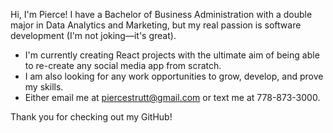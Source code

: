 Hi, I'm Pierce! I have a Bachelor of Business Administration with a double major in Data Analytics and Marketing, but my real passion is software development (I'm not joking—it's great).
- I'm currently creating React projects with the ultimate aim of being able to re-create any social media app from scratch.
- I am also looking for any work opportunities to grow, develop, and prove my skills.
- Either email me at piercestrutt@gmail.com or text me at 778-873-3000.

Thank you for checking out my GitHub!
